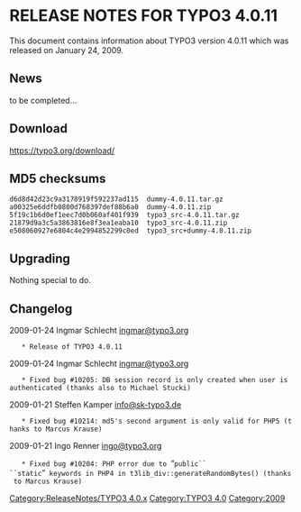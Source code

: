 RELEASE NOTES FOR TYPO3 4.0.11
==============================

This document contains information about TYPO3 version 4.0.11 which was
released on January 24, 2009.

News
----

to be completed...

Download
--------

<https://typo3.org/download/>

MD5 checksums
-------------

    d6d8d42d23c9a3178919f592237ad115  dummy-4.0.11.tar.gz
    a00325e6ddfb0800d768397def88b6a0  dummy-4.0.11.zip
    5f19c1b6d0ef1eec7d0b060af401f939  typo3_src-4.0.11.tar.gz
    21879d9a3c5a3863816e8f3ea1eaba10  typo3_src-4.0.11.zip
    e508060927e6804c4e2994852299c0ed  typo3_src+dummy-4.0.11.zip

Upgrading
---------

Nothing special to do.

Changelog
---------

<changelog>2009-01-24 Ingmar Schlecht ingmar@typo3.org

`   * Release of TYPO3 4.0.11`

2009-01-24 Ingmar Schlecht ingmar@typo3.org

`   * Fixed bug #10205: DB session record is only created when user is authenticated (thanks also to Michael Stucki)`

2009-01-21 Steffen Kamper info@sk-typo3.de

`   * Fixed bug #10214: md5's second argument is only valid for PHP5 (thanks to Marcus Krause)`

2009-01-21 Ingo Renner ingo@typo3.org

`   * Fixed bug #10204: PHP error due to `“`public`` ``static`”` keywords in PHP4 in t3lib_div::generateRandomBytes() (thanks to Marcus Krause)`

</changelog>

[Category:ReleaseNotes/TYPO3
4.0.x](Category:ReleaseNotes/TYPO3_4.0.x "wikilink") [Category:TYPO3
4.0](Category:TYPO3_4.0 "wikilink") <Category:2009>
